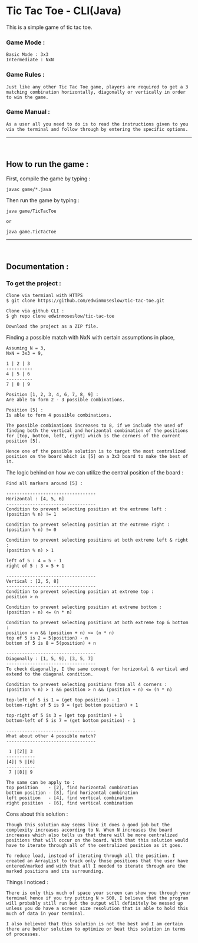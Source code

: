# Tic Tac Toe - CLI(Java)

This is a simple game of tic tac toe.

### Game Mode :

    Basic Mode : 3x3
    Intermediate : NxN

### Game Rules :

    Just like any other Tic Tac Toe game, players are required to get a 3 matching combination horizontally, diagonally or vertically in order to win the game.

### Game Manual :

    As a user all you need to do is to read the instructions given to you via the terminal and follow through by entering the specific options.

---
<br>

## How to run the game :
First, compile the game by typing :

    javac game/*.java

Then run the game by typing : 

    java game/TicTacToe

    or

    java game.TicTacToe

---
<br>

## Documentation :

### To get the project :
    
    Clone via termianl with HTTPS
    $ git clone https://github.com/edwinmoseslow/tic-tac-toe.git

    Clone via github CLI :
    $ gh repo clone edwinmoseslow/tic-tac-toe

    Download the project as a ZIP file. 


Finding a possible match with NxN with certain assumptions in place,

    Assuming N = 3,
    NxN = 3x3 = 9,

    1 | 2 | 3
    ----------
    4 | 5 | 6
    ----------
    7 | 8 | 9

    Position [1, 2, 3, 4, 6, 7, 8, 9] :
    Are able to form 2 - 3 possible combinations.
    
    Position [5] :
    Is able to form 4 possible combinations.

    The possible combinations increases to 8, if we include the used of finding both the vertical and horizontal combination of the positions for [top, bottom, left, right] which is the corners of the current position [5].  
    
    Hence one of the possible solution is to target the most centralized position on the board which is [5] on a 3x3 board to make the best of it.

The logic behind on how we can utilize the central position of the board :

    Find all markers around [5] :
    
    ----------------------------------
    Horizontal : [4, 5, 6]
    ----------------------------------
    Condition to prevent selecting position at the extreme left :
    (position % n) != 1

    Condition to prevent selecting position at the extreme right : 
    (position % n) != 0

    Condition to prevent selecting positions at both extreme left & right : 
    (position % n) > 1

    left of 5 : 4 = 5 - 1
    right of 5 : 3 = 5 + 1

    ----------------------------------
    Vertical : [2, 5, 8]
    ----------------------------------
    Condition to prevent selecting position at extreme top : 
    position > n
    
    Condition to prevent selecting position at extreme bottom :
    (position + n) <= (n * n)

    Condition to prevent selecting positions at both extreme top & bottom :
    position > n && (position + n) <= (n * n)
    top of 5 is 2 = 5(position) - n
    bottom of 5 is 8 = 5(position) + n

    ----------------------------------
    Diagonally : [1, 5, 9], [3, 5, 7]
    ----------------------------------
    To check diagonally, I the same concept for horizontal & vertical and extend to the diagonal condition.

    Condition to prevent selecting positions from all 4 corners :
    (position % n) > 1 && position > n && (position + n) <= (n * n)

    top-left of 5 is 1 = (get top position) - 1
    bottom-right of 5 is 9 = (get bottom position) + 1
    
    top-right of 5 is 3 = (get top position) + 1
    bottom-left of 5 is 7 = (get bottom position) - 1

    ----------------------------------
    What about other 4 possible match?
    ----------------------------------

     1 |[2]| 3
    -----------
    [4]| 5 |[6]
    -----------
     7 |[8]| 9

    The same can be apply to :
    top position    - [2], find horizontal combination
    bottom position - [8], find horizontal combination
    left position   - [4], find vertical combination
    right position  - [6], find vertical combination

Cons about this solution :

    Though this solution may seems like it does a good job but the complexity increases according to N. When N increases the board increases which also tells us that there will be more centralized positions that will occur on the board. With that this solution would have to iterate through all of the centralized position as it goes.

    To reduce load, instead of iterating through all the position. I created an ArrayList to track only those positions that the user have entered/marked and with that all I needed to iterate through are the marked positions and its surrounding.

Things I noticed :

    There is only this much of space your screen can show you through your terminal hence if you try putting N > 500, I believe that the program will probably still run but the output will definitely be messed up unless you do have a screen size resolution that is able to hold this much of data in your terminal.

    I also believed that this solution is not the best and I am certain there are better solution to optimize or beat this solution in terms of processes.   